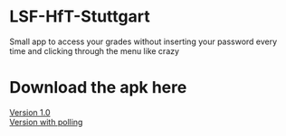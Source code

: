# LSF-HfT-Stuttgart
Small app to access your grades without inserting your password every time and clicking through the menu like crazy

# Download the apk here
[Version 1.0](https://www.oemel09.de/downloads/LSF-App/LSF_1.0.apk)  
[Version with polling](https://www.oemel09.de/downloads/LSF-App/LSF_polling.apk)
